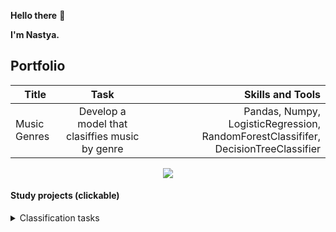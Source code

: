 **Hello there** 👀

**I'm Nastya.**


## Portfolio

| Title       | Task               | Skills and Tools |
| ------------- |:------------------:| -----:|
| Music Genres     | Develop a model that clasiffies music by genre   | Pandas, Numpy, LogisticRegression, RandomForestClassififer, DecisionTreeClassifier |







<div id="stat" align='center'> 
  <img src="http://github-profile-summary-cards.vercel.app/api/cards/profile-details?username=ave-a-git&theme=default"/>
</div>



#### Study projects (clickable)
<details>

<summary>Classification tasks</summary>

| Title       | Task               | Skills and Tools |
| ------------- |:------------------:| -----:|
| Car-sharing  |   Create a model for assessing the driving risks     |   SQLAlchemy, Optuna, Sweetviz, Scikit-learn, CatBoostClassifier, LGBMClassifier, PostgreSQL |
</details>
